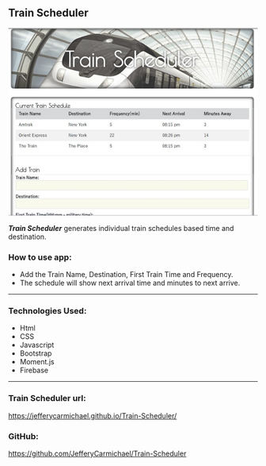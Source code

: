 ## Train Scheduler

![GitHub Logo](assets/images/scheduler.jpg)


__*Train Scheduler*__ generates individual train schedules based time and destination.

### How to use app:
 
* Add the Train Name, Destination, First Train Time and Frequency.
* The schedule will show next arrival time and minutes to next arrive.

---
### Technologies Used:

* Html
* CSS
* Javascript
* Bootstrap
* Moment.js
* Firebase



---
### Train Scheduler url:
https://jefferycarmichael.github.io/Train-Scheduler/

### GitHub:
https://github.com/JefferyCarmichael/Train-Scheduler
